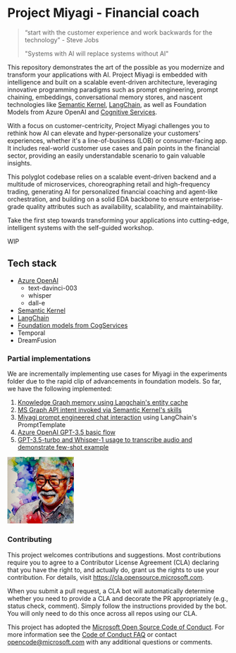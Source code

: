 # Project Miyagi - Financial coach

>  “start with the customer experience and work backwards for the technology” - Steve Jobs
>
>  "Systems with AI will replace systems without AI"

This repository demonstrates the art of the possible as you modernize and transform your applications with AI.
Project Miyagi is embedded with intelligence and built on a scalable event-driven architecture, 
leveraging innovative programming paradigms such as
prompt engineering, prompt chaining, embeddings, conversational memory stores, and nascent technologies like
[Semantic Kernel](https://github.com/microsoft/semantic-kernel), [LangChain](https://github.com/hwchase17/langchain#readme),
as well as Foundation Models from Azure OpenAI and 
[Cognitive Services](https://azure.microsoft.com/en-us/blog/announcing-a-renaissance-in-computer-vision-ai-with-microsofts-florence-foundation-model).

With a focus on customer-centricity, Project Miyagi challenges you to rethink how AI can elevate and hyper-personalize your 
customers' experiences, whether it's a line-of-business (LOB) or consumer-facing app.
It includes real-world customer use cases and pain points in the financial sector, 
providing an easily understandable scenario to gain valuable insights.

This polyglot codebase relies on a scalable event-driven backend and a multitude of microservices, 
choreographing retail and high-frequency trading,
generating AI for personalized financial coaching and agent-like orchestration, and building on a solid EDA backbone to ensure enterprise-grade quality attributes such as availability, scalability, and maintainability.

Take the first step towards transforming your applications into cutting-edge, intelligent systems with the self-guided workshop.

WIP

## Tech stack

<TODO>

- [Azure OpenAI](https://azure.microsoft.com/en-us/products/cognitive-services/openai-service)
  - text-davinci-003
  - whisper
  - dall-e
- [Semantic Kernel](https://github.com/microsoft/semantic-kernel)
- [LangChain](https://github.com/hwchase17/langchain#readme)
- [Foundation models from CogServices](https://azure.microsoft.com/en-us/blog/announcing-a-renaissance-in-computer-vision-ai-with-microsofts-florence-foundation-model/)
- Temporal
- DreamFusion

### Partial implementations

We are incrementally implementing use cases for Miyagi in the experiments folder due to the rapid clip of advancements in foundation models. So far, we have the following implemented:

1. [Knowledge Graph memory using Langchain's entity cache](./ancillary/experiments/langchain/Memory_Usecases.ipynb)
2. [MS Graph API intent invoked via Semantic Kernel's skills](./ancillary/experiments/semantic-kernel/ms-graph-chain)
3. [Miyagi prompt engineered chat interaction](./ancillary/experiments/langchain/chat) using LangChain's PromptTemplate 
4. [Azure OpenAI GPT-3.5 basic flow](./ancillary/experiments/az-openai)
5. [GPT-3.5-turbo and Whisper-1 usage to transcribe audio and demonstrate few-shot example](./ancillary/experiments/gpt-3.5-turbo)

<img src="ui-nextjs/public/images/readme/1.png" width=30% height=30% />

### Contributing

This project welcomes contributions and suggestions.  Most contributions require you to agree to a
Contributor License Agreement (CLA) declaring that you have the right to, and actually do, grant us
the rights to use your contribution. For details, visit https://cla.opensource.microsoft.com.

When you submit a pull request, a CLA bot will automatically determine whether you need to provide
a CLA and decorate the PR appropriately (e.g., status check, comment). Simply follow the instructions
provided by the bot. You will only need to do this once across all repos using our CLA.

This project has adopted the [Microsoft Open Source Code of Conduct](https://opensource.microsoft.com/codeofconduct/).
For more information see the [Code of Conduct FAQ](https://opensource.microsoft.com/codeofconduct/faq/) or
contact [opencode@microsoft.com](mailto:opencode@microsoft.com) with any additional questions or comments.
